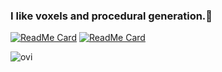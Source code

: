 ### I like voxels and procedural generation.🙂
[![ReadMe Card](https://github-readme-stats.vercel.app/api/pin/?username=dotsially&repo=odin_voxel_project&theme=dark)](https://github.com/Dotsially/odin_voxel_project)
[![ReadMe Card](https://github-readme-stats.vercel.app/api/pin/?username=dotsially&repo=idle_botanist&theme=dark)](https://github.com/Dotsially/idle_botanist)

<img src="https://github-readme-stats.vercel.app/api/top-langs?username=dotsially&show_icons=true&locale=en&layout=compact&theme=dark" alt="ovi" />


<!--
**Dotsially/Dotsially** is a ✨ _special_ ✨ repository because its `README.md` (this file) appears on your GitHub profile.

Here are some ideas to get you started:

- 🔭 I’m currently working on ...
- 🌱 I’m currently learning ...
- 👯 I’m looking to collaborate on ...
- 🤔 I’m looking for help with ...
- 💬 Ask me about ...
- 📫 How to reach me: ...
- 😄 Pronouns: ...
- ⚡ Fun fact: ...
-->
